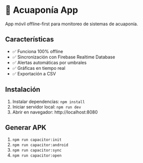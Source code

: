 # 🌱 Acuaponía App

App móvil offline-first para monitoreo de sistemas de acuaponía.

## Características

- ✅ Funciona 100% offline
- ✅ Sincronización con Firebase Realtime Database
- ✅ Alertas automáticas por umbrales
- ✅ Gráficas en tiempo real
- ✅ Exportación a CSV

## Instalación

1. Instalar dependencias: `npm install`
2. Iniciar servidor local: `npm run dev`
3. Abrir en navegador: http://localhost:8080

## Generar APK

1. `npm run capacitor:init`
2. `npm run capacitor:android`
3. `npm run capacitor:sync`
4. `npm run capacitor:open`
